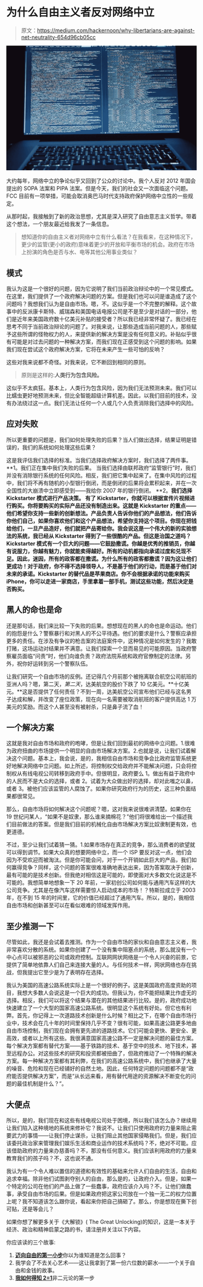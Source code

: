# 为什么自由主义者反对网络中立

> 原文：<https://medium.com/hackernoon/why-libertarians-are-against-net-neutrality-654d96cb05cc>

![](img/8ea377252a7ec02f3d73ac6f168a1090.png)

大约每年，网络中立的争论似乎又回到了公众的讨论中。我个人反对 2012 年国会提出的 SOPA 法案和 PIPA 法案。但是今天，我们的社会又一次面临这个问题。FCC 目前有一项举措，可能会取消奥巴马时代支持政府保护网络中立性的一些规定。

从那时起，我接触到了新的政治思想，尤其是深入研究了自由意志主义哲学。带着这个想法，一个朋友最近给我发了一条信息。

> 想知道你的自由主义者对网络中立有什么看法？在我看来，在这种情况下，更少的监管(更小的政府)意味着更少的开放和平衡市场的机会。政府在市场上扮演的角色是否与水、电等其他公用事业类似？

## 模式

我认为这是一个很好的问题，因为它说明了我们当前政治辩论中的一个常见模式。在这里，我们提供了一个政府解决问题的方案。但是我们也可以问是谁造成了这个问题吗？我想我们认为是自由市场。嗯，不。这似乎是一个不完整的解释。这个故事中的反派康卡斯特、威瑞森和美国电话电报公司是不是至少是对话的一部分，他们是近年来美国政府数十亿美元补贴的接受者？所以我已经非常怀疑了。我已经在思考不同于当前政治辩论的问题了。对我来说，让那些造成当前问题的人，那些赋予这些所谓的怪物权力的人，来提供新的解决方案是没有任何意义的。补贴似乎很有可能是对过去问题的一种解决方案，而我们现在正感受到这个问题的影响。如果我们现在尝试这个政府解决方案，它将在未来产生一些可怕的反响？

这些对我来说都不奇怪。对我来说，它不断回到相同的原则。

> 原则是这样的:**人类行为包含风险。**

这似乎不太疯狂。基本上，人类行为包含风险，因为我们无法预测未来。我们可以比蠕虫更好地预测未来，但比全智能超级计算机差。因此，以我们目前的技术，没有办法绕过这一点。我们无法让任何一个人或几个人负责消除我们选择中的风险。

## 应对失败

所以更重要的问题是，我们如何处理失败的后果？当人们做出选择，结果证明是错误的，我们的系统如何处理这些后果？

这是我评估我们选择的标准。当我们选择政府解决方案时，我们选择了两件事。
**1。我们正在集中我们失败的后果。
当我们选择由联邦政府“监管银行”时，我们并没有消除银行系统的任何风险。相反，我们把它集中起来了。在集中风险的过程中，我们将不再有随机的小型银行倒闭，而是倒闭的后果将会累积起来，并在一次全国性的大崩溃中立即感受到——我给你 2007 年的银行倒闭。
**2。**我们选择 Kickstarter 模式进行产品决策。
有了 Kickstarter，你就可以根据宣传片视频进行购买。你将要购买的实际产品还没有制造出来。这就是 Kickstarter 的重点——他们希望你支持一些新的创新想法。产品负责人告诉你他们的产品想法，他们告诉你他们自己，如果你喜欢他们和这个产品想法，希望你支持这个项目。你现在把钱给他们，一旦产品造好，他们就把产品寄给你。我会说这是一个伟大的新的实验想法的系统，我已经从 Kickstarter 得到了一些很酷的产品。但这是治国之道吗？Kickstarter 模式有一个巨大的问题——它鼓励撒谎。你越是优秀的推销员，你越有说服力，你越有魅力，你就能卖得越好。所有的动机都指向承诺过度和兑现不足。因此，迷因，所有的政客都在撒谎。为什么所有的政客都撒谎？因为这让他们更成功！对于政府，你不得不选择领导人，不是基于他们的行动，而是基于他们对未来的承诺。Kickstarter 的替代品是苹果商店。你不会根据承诺的功能来购买 iPhone，你可以走进一家商店，手里拿着一部手机，测试这些功能，然后决定是否购买。**

## 黑人的命也是命

还是那句话，我们来比较一下失败的后果。想想现在的黑人的命也是命运动。他们的抱怨是什么？警察暴行和对黑人的不公平待遇。他们的要求是什么？警察应承担更多的责任。在涉及有争议的枪击案的法庭案件中，这种情况是如何发生的？我敢打赌，这场运动对结果并不满意。让我们探索一个显而易见的可能原因。当政府警察雇员面临“问责”时，他们向谁负责？政府法院系统和政府官僚制定的法律。另外，祝你好运转到另一个警察队伍。

让我们研究一个自由市场的反例。还记得几个月前那个被拖离联合航空公司航班的亚洲人吗？嗯，第二天，*第二天*，达美航空的股价下跌了 10 亿美元。**十亿美元。**这是否提供了任何责任？不到一周，达美航空公司宣布他们已经与这名男子达成和解，并改变了座位政策，现在向一名需要被取消航班的客户提供高达 1 万美元的奖励。而这个人甚至没有被射杀，只是鼻子流了血！

## 一个解决方案

这就是我对自由市场和政府的咆哮，但是让我们回到最初的网络中立问题。1.很难为政府扭曲的市场提供一个明显的自由市场解决方案。2.也就是说，让我们试着解决这个问题。基本上，我会说，是的，我相信自由市场和竞争会比政府监管系统更好地解决网络中立问题。如上所述，将控制权交给政府并不能解决问题，只会将控制权从有线电视公司转移到政府手中。但很明显，政府要么 1。做出有益于政府中的人民而不是大众的选择，或者 2。试着为大众做出好的选择，却对此嗤之以鼻，或者 3。被他们应该监管的人腐蚀了。如果你研究政府行为的历史，这三种负面结果都很常见。

那么，自由市场将如何解决这个问题呢？嗯，这对我来说很难讲清楚。如果你在 19 世纪问某人，“如果不是奴隶，那么谁来摘棉花？”他们将很难给出一个描述我们目前做法的答案。但是我们目前的机械化自由市场解决方案比奴隶制更有效，也更道德。

不过，至少让我们试着猜一猜。1.如果市场存在真正的竞争，那么消费者的欲望就可以得到调节。如果大众真的想要网络中立，而一个 ISP 要反对这一点，他们会因为不受欢迎而被淘汰。但是你可能会问，对于一个开销如此巨大的产品，我们如何赢得竞争？同样，这个问题的答案很难准确地表达出来，因为答案取决于创新，最有可能的是技术创新。但我绝对相信这是可能的，即使面对大多数文化说这是不可能的。我想简单地想象一下 20 年前，一家初创公司如何能与通用汽车这样的大公司竞争。尤其是在像汽车这样需要惊人启动成本的市场！？特斯拉成立于 2003 年，在不到 15 年的时间里，它的价值已经超过了通用汽车。所以，是的，我相信自由市场和创新甚至可以在看似艰难的领域发挥作用。

## 至少推测一下

尽管如此，我还是会试着去推测。作为一个自由市场的家伙和自由意志主义者，我非常喜欢分散的系统。如果你创建了一个没有集中阻塞点的系统，那么就没有一个中心点可以被邪恶的公司或政府控制。互联网网状网络是一个令人兴奋的前景，它提供了简单地依靠人们自己来连接大量的人。与任何技术一样，网状网络也存在挑战，但我提出它至少是为了表明存在选择。

我认为美国的高速公路系统实际上是一个很好的例子。这是美国政府高度资助的项目，我想大多数人会说这是一个巨大的成功。但我认为，你不能把结果比作虚无的选择。相反，我们可以将这个结果与潜在的其他结果进行比较。是的，政府成功地快速建立了一个大型的国家高速公路系统。很明显这个系统有好处。但它也有利弊。首先，你记得上一次道路技术创新是什么时候？相比之下，在哪个自由市场行业中，技术会在几十年的时间里保持几乎不变？很有可能，如果高速公路更多地由自由市场控制，我们现在会拥有更先进的道路技术。它们可能会更快、更安全、更高效，或者以上所有这些。我很满意国家高速公路不一定是解决问题的最佳方案。每个解决方案都有替代方案——基于铁路的技术、基于空中的技术、地下技术，甚至远程办公。对这些技术的研究和投资都被扭曲了，但政府推动了一个特殊的解决方案。每一种解决方案都有其利弊，在我们的高速公路系统中，我们也继承了大量的噪音、危险和现在已经铺好的自然土地。因此，任何特定问题的问题都不是“政府能否提供解决方案”，而是“从长远来看，用有替代用途的资源解决不断变化的问题的最佳机制是什么？”。

## 大便点

所以，是的，我们现在和这些有线电视公司处于困境，所以我们该怎么办？继续用让我们陷入这种境地的系统来修补它？我说不。让我们只使用政府的力量来阻止需要武力的事情——让我们停止谋杀，让我们阻止其他国家侵略我们。但是，我们应该委托政治家来管理我们娱乐生活和商业运作的技术系统吗？不，绝对不可能。应该借助政府的力量来办慈善吗？不，那没有任何意义。我们应该利用政府的力量来教育我们的孩子吗？不，这也说不通。

我认为有一个令人难以置信的道德和有效性的基础来允许人们自由的生活，自由和追求幸福。除非他们试图剥夺别人的自由，那么是的，让政府介入。但是，如果一个特定的公司在他们的产品上做了一些蠢事，政府应该介入吗？不，让他们做蠢事，承受自由市场的后果。但是如果政府把这家公司放在一个独一无二的权力位置上呢？我不知道该怎么跟你说，看起来你把自己搞砸了。那么，你是想现在撕下创可贴，还是等会儿？

如果你想了解更多关于《大解锁》( The Great Unlocking)的知识，这是一本关于经济、政治和精神启蒙之路的书，请注册并关注以下内容。

你应该读的三个故事:

1.  [**迈向自由的第一小步**](https://extranewsfeed.com/the-first-tiny-step-towards-freedom-495e3069528)你以为谁知道是怎么回事？
2.  我学会了不去关心艺术——这让我拿到了第一份六位数的薪水——一个关于自由和金钱的故事。
3.  [**我如何得知 2=1**](https://hackernoon.com/how-i-learned-that-2-1-the-first-step-of-non-dualism-11806b44efba)非二元论的第一步